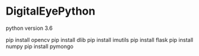 # DigitalEyePython

python version 3.6

pip install opencv
pip install dlib
pip install imutils
pip install flask
pip install numpy
pip install pymongo

